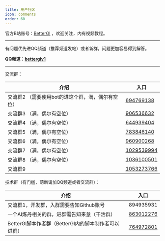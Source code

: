 ```yaml
---
title: 用户社区
icon: comments
order: 60
---
```



官方B站账号：[BetterGI](https://space.bilibili.com/3546777483479879) ，欢迎关注，内有视频教程。

---

有问题优先进QQ频道（推荐频道发帖）或者新群，问题更加容易得到解答。

**QQ频道：[bettergiv1](https://pd.qq.com/s/e0isukk34)**

---

交流群：

| 介绍                         | 入口        |
|----------------------------| --------- |
| 交流群2 （需要使用bot的进这个群，满，偶尔有空位） | [694769138](http://qm.qq.com/cgi-bin/qm/qr?_wv=1027&k=hneYjH2EgI1-pQI1em3uaVG7l-7vz8ye&authKey=q9lhYjjNQ6Tiw7uBvL1%2BWZZewa0%2B1H6PNFv1ETsQQBWlLpXqUx1bGeD7iK4iLfpv&noverify=0&group_code=694769138) |
| 交流群3 （满，偶尔有空位）                      | [906536632](http://qm.qq.com/cgi-bin/qm/qr?_wv=1027&k=_nmC8Neh7mZaGb2hIsO3p4-DKdxBlReQ&authKey=X7rGdx4jbA%2Bs2Juotlov0cg57%2Bv8CwRdjMgYYsxPtdtkl5NKniJhbDILKhWCYS4B&noverify=0&group_code=906536632) |
| 交流群4 （满，偶尔有空位）                      | [644939404](https://qm.qq.com/q/eG3QIodqiA) |
| 交流群5 （满，偶尔有空位）                      | [783846140](https://qm.qq.com/q/lVzxCCKEko) |
| 交流群6 （满，偶尔有空位）                      | [960900268](https://qm.qq.com/q/c2ohYmxzC8) |
| 交流群7 （满，偶尔有空位）                      | [1029539994](https://qm.qq.com/q/vCOphnHFK2) |
| 交流群8 （满，偶尔有空位）                      | [1036100501](https://qm.qq.com/q/fvRNqEbFyo) |
| 交流群9                       | [1053273766](https://qm.qq.com/q/qtocsOXnIQ) |


技术群（有门槛，萌新请加QQ频道或者交流群）：

| 介绍                                 | 入口        |
|------------------------------------| --------- |
| 交流群1，开发群，入群需要告知Github账号            | 894935931 |
| 一个AI炼丹相关的群，进群需告知来意（干活群）            | [863012276](http://qm.qq.com/cgi-bin/qm/qr?_wv=1027&k=5MykSb0YDHtpU3QdJI7XDR-sbbdrqgZH&authKey=a8jOzCEnYilPZDPJV84OJnOSXw3z3xe8Jv6P5hj6f5Jq9V4TkB9V0sFWQDJe6nJK&noverify=0&group_code=863012276) |
| BetterGI脚本作者群（BetterGI内的脚本制作者可以进群） | [764972801](https://qm.qq.com/q/wqgZhBJcPK) |

